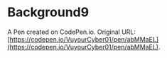 # Background9

A Pen created on CodePen.io. Original URL: [https://codepen.io/VuyourCyber01/pen/abMMaEL](https://codepen.io/VuyourCyber01/pen/abMMaEL).

